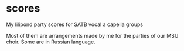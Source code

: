 scores
======

My lilipond party scores for SATB vocal a capella groups

Most of them are arrangements made by me for the parties of our MSU choir. Some are in Russian language.
